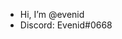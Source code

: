 -  Hi, I’m @evenid
- Discord: Evenid#0668

<!---
evenid/evenid is a ✨ special ✨ repository because its `README.md` (this file) appears on your GitHub profile.
You can click the Preview link to take a look at your changes.
--->
